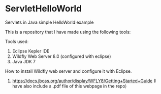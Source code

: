 ServletHelloWorld
=================
Servlets in Java simple HelloWorld example

This is a repository that I have made using the following tools:

Tools used:

1. Eclipse Kepler IDE
2. Wildfly Web Server 8.0 (configured with eclipse)
3. Java JDK 7

How to install Wildfly web server and configure it with Eclipse.

1. https://docs.jboss.org/author/display/WFLY8/Getting+Started+Guide
(I have also include a .pdf file of this webpage in the repo)
